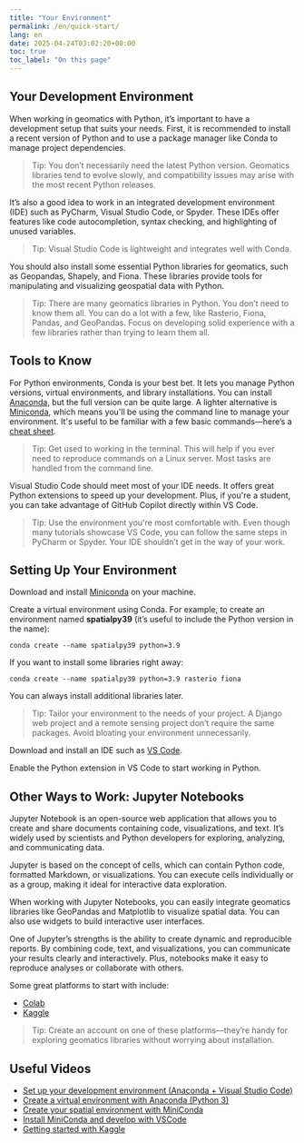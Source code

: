 ```yaml
---
title: "Your Environment"
permalink: /en/quick-start/
lang: en
date: 2025-04-24T03:02:20+00:00
toc: true
toc_label: "On this page"
---
```


## Your Development Environment

When working in geomatics with Python, it’s important to have a development setup that suits your needs. First, it is recommended to install a recent version of Python and to use a package manager like Conda to manage project dependencies.

> Tip: You don’t necessarily need the latest Python version. Geomatics libraries tend to evolve slowly, and compatibility issues may arise with the most recent Python releases.

It’s also a good idea to work in an integrated development environment (IDE) such as PyCharm, Visual Studio Code, or Spyder. These IDEs offer features like code autocompletion, syntax checking, and highlighting of unused variables.

> Tip: Visual Studio Code is lightweight and integrates well with Conda.

You should also install some essential Python libraries for geomatics, such as Geopandas, Shapely, and Fiona. These libraries provide tools for manipulating and visualizing geospatial data with Python.

> Tip: There are many geomatics libraries in Python. You don’t need to know them all. You can do a lot with a few, like Rasterio, Fiona, Pandas, and GeoPandas. Focus on developing solid experience with a few libraries rather than trying to learn them all.

## Tools to Know

For Python environments, Conda is your best bet. It lets you manage Python versions, virtual environments, and library installations. You can install [Anaconda](https://www.anaconda.com/download/), but the full version can be quite large. A lighter alternative is [Miniconda](https://docs.conda.io/en/latest/miniconda.html), which means you'll be using the command line to manage your environment. It's useful to be familiar with a few basic commands—here’s a [cheat sheet](https://docs.conda.io/projects/conda/en/4.6.0/_downloads/52a95608c49671267e40c689e0bc00ca/conda-cheatsheet.pdf).

> Tip: Get used to working in the terminal. This will help if you ever need to reproduce commands on a Linux server. Most tasks are handled from the command line.

Visual Studio Code should meet most of your IDE needs. It offers great Python extensions to speed up your development. Plus, if you're a student, you can take advantage of GitHub Copilot directly within VS Code.

> Tip: Use the environment you're most comfortable with. Even though many tutorials showcase VS Code, you can follow the same steps in PyCharm or Spyder. Your IDE shouldn’t get in the way of your work.

## Setting Up Your Environment

Download and install [Miniconda](https://docs.conda.io/en/latest/miniconda.html) on your machine.

Create a virtual environment using Conda. For example, to create an environment named **spatialpy39** (it’s useful to include the Python version in the name):

```shell
conda create --name spatialpy39 python=3.9
```

If you want to install some libraries right away:

```shell
conda create --name spatialpy39 python=3.9 rasterio fiona
```

You can always install additional libraries later.

> Tip: Tailor your environment to the needs of your project. A Django web project and a remote sensing project don’t require the same packages. Avoid bloating your environment unnecessarily.

Download and install an IDE such as [VS Code](https://code.visualstudio.com/).

Enable the Python extension in VS Code to start working in Python.

## Other Ways to Work: Jupyter Notebooks

Jupyter Notebook is an open-source web application that allows you to create and share documents containing code, visualizations, and text. It’s widely used by scientists and Python developers for exploring, analyzing, and communicating data.

Jupyter is based on the concept of cells, which can contain Python code, formatted Markdown, or visualizations. You can execute cells individually or as a group, making it ideal for interactive data exploration.

When working with Jupyter Notebooks, you can easily integrate geomatics libraries like GeoPandas and Matplotlib to visualize spatial data. You can also use widgets to build interactive user interfaces.

One of Jupyter’s strengths is the ability to create dynamic and reproducible reports. By combining code, text, and visualizations, you can communicate your results clearly and interactively. Plus, notebooks make it easy to reproduce analyses or collaborate with others.

Some great platforms to start with include:

* [Colab](https://colab.research.google.com/)
* [Kaggle](https://www.kaggle.com/)

> Tip: Create an account on one of these platforms—they’re handy for exploring geomatics libraries without worrying about installation.

## Useful Videos

* [Set up your development environment (Anaconda + Visual Studio Code)](https://youtu.be/D3NDo9Rw0SY)
* [Create a virtual environment with Anaconda (Python 3)](https://youtu.be/qq54aZmK3-Q)
* [Create your spatial environment with MiniConda](https://youtu.be/873XcjLRn6U)
* [Install MiniConda and develop with VSCode](https://youtu.be/P17GY1gSnFk)
* [Getting started with Kaggle](https://youtu.be/hU74_BG61sQ)